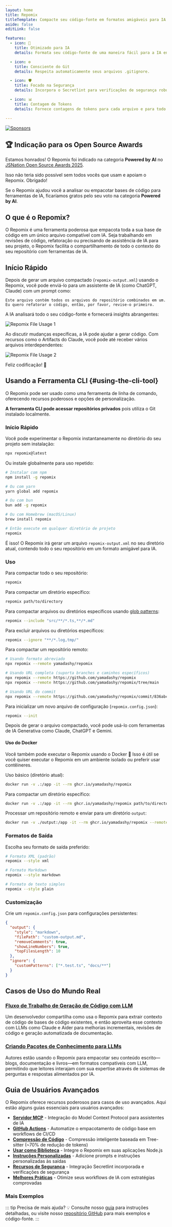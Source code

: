 ```yaml
---
layout: home
title: Repomix
titleTemplate: Compacte seu código-fonte em formatos amigáveis para IA
aside: false
editLink: false

features:
  - icon: 🤖
    title: Otimizado para IA
    details: Formata seu código-fonte de uma maneira fácil para a IA entender e processar.

  - icon: ⚙️
    title: Consciente do Git
    details: Respeita automaticamente seus arquivos .gitignore.

  - icon: 🛡️
    title: Focado na Segurança
    details: Incorpora o Secretlint para verificações de segurança robustas para detectar e prevenir a inclusão de informações confidenciais.

  - icon: 📊
    title: Contagem de Tokens
    details: Fornece contagens de tokens para cada arquivo e para todo o repositório, útil para limites de contexto de LLM.

---
```


<script setup>
import YouTubeVideo from '../../components/YouTubeVideo.vue'
import { VIDEO_IDS } from '../../utils/videos'
</script>

<div class="cli-section">

[![Sponsors](https://cdn.jsdelivr.net/gh/yamadashy/sponsor-list/sponsors/sponsors.png)](https://github.com/sponsors/yamadashy)

## 🏆 Indicação para os Open Source Awards

Estamos honrados! O Repomix foi indicado na categoria **Powered by AI** no [JSNation Open Source Awards 2025](https://osawards.com/javascript/).

Isso não teria sido possível sem todos vocês que usam e apoiam o Repomix. Obrigado!

Se o Repomix ajudou você a analisar ou empacotar bases de código para ferramentas de IA, ficaríamos gratos pelo seu voto na categoria **Powered by AI**.

## O que é o Repomix?

O Repomix é uma ferramenta poderosa que empacota toda a sua base de código em um único arquivo compatível com IA. Seja trabalhando em revisões de código, refatoração ou precisando de assistência de IA para seu projeto, o Repomix facilita o compartilhamento de todo o contexto do seu repositório com ferramentas de IA.

<YouTubeVideo :videoId="VIDEO_IDS.REPOMIX_DEMO" />

## Início Rápido

Depois de gerar um arquivo compactado (`repomix-output.xml`) usando o Repomix, você pode enviá-lo para um assistente de IA (como ChatGPT, Claude) com um prompt como:

```
Este arquivo contém todos os arquivos do repositório combinados em um.
Eu quero refatorar o código, então, por favor, revise-o primeiro.
```

A IA analisará todo o seu código-fonte e fornecerá insights abrangentes:

![Repomix File Usage 1](/images/docs/repomix-file-usage-1.png)

Ao discutir mudanças específicas, a IA pode ajudar a gerar código. Com recursos como o Artifacts do Claude, você pode até receber vários arquivos interdependentes:

![Repomix File Usage 2](/images/docs/repomix-file-usage-2.png)

Feliz codificação! 🚀

## Usando a Ferramenta CLI {#using-the-cli-tool}

O Repomix pode ser usado como uma ferramenta de linha de comando, oferecendo recursos poderosos e opções de personalização.

**A ferramenta CLI pode acessar repositórios privados** pois utiliza o Git instalado localmente.

### Início Rápido

Você pode experimentar o Repomix instantaneamente no diretório do seu projeto sem instalação:

```bash
npx repomix@latest
```

Ou instale globalmente para uso repetido:

```bash
# Instalar com npm
npm install -g repomix

# Ou com yarn
yarn global add repomix

# Ou com bun
bun add -g repomix

# Ou com Homebrew (macOS/Linux)
brew install repomix

# Então execute em qualquer diretório de projeto
repomix
```

É isso! O Repomix irá gerar um arquivo `repomix-output.xml` no seu diretório atual, contendo todo o seu repositório em um formato amigável para IA.

### Uso

Para compactar todo o seu repositório:

```bash
repomix
```

Para compactar um diretório específico:

```bash
repomix path/to/directory
```

Para compactar arquivos ou diretórios específicos usando [glob patterns](https://github.com/mrmlnc/fast-glob?tab=readme-ov-file#pattern-syntax):

```bash
repomix --include "src/**/*.ts,**/*.md"
```

Para excluir arquivos ou diretórios específicos:

```bash
repomix --ignore "**/*.log,tmp/"
```

Para compactar um repositório remoto:
```bash
# Usando formato abreviado
npx repomix --remote yamadashy/repomix

# Usando URL completa (suporta branches e caminhos específicos)
npx repomix --remote https://github.com/yamadashy/repomix
npx repomix --remote https://github.com/yamadashy/repomix/tree/main

# Usando URL do commit
npx repomix --remote https://github.com/yamadashy/repomix/commit/836abcd7335137228ad77feb28655d85712680f1
```

Para inicializar um novo arquivo de configuração (`repomix.config.json`):

```bash
repomix --init
```

Depois de gerar o arquivo compactado, você pode usá-lo com ferramentas de IA Generativa como Claude, ChatGPT e Gemini.

#### Uso do Docker

Você também pode executar o Repomix usando o Docker 🐳
Isso é útil se você quiser executar o Repomix em um ambiente isolado ou preferir usar contêineres.

Uso básico (diretório atual):

```bash
docker run -v .:/app -it --rm ghcr.io/yamadashy/repomix
```

Para compactar um diretório específico:
```bash
docker run -v .:/app -it --rm ghcr.io/yamadashy/repomix path/to/directory
```

Processar um repositório remoto e enviar para um diretório `output`:

```bash
docker run -v ./output:/app -it --rm ghcr.io/yamadashy/repomix --remote https://github.com/yamadashy/repomix
```

### Formatos de Saída

Escolha seu formato de saída preferido:

```bash
# Formato XML (padrão)
repomix --style xml

# Formato Markdown
repomix --style markdown

# Formato de texto simples
repomix --style plain
```

### Customização

Crie um `repomix.config.json` para configurações persistentes:

```json
{
  "output": {
    "style": "markdown",
    "filePath": "custom-output.md",
    "removeComments": true,
    "showLineNumbers": true,
    "topFilesLength": 10
  },
  "ignore": {
    "customPatterns": ["*.test.ts", "docs/**"]
  }
}
```

## Casos de Uso do Mundo Real

### [Fluxo de Trabalho de Geração de Código com LLM](https://harper.blog/2025/02/16/my-llm-codegen-workflow-atm/)

Um desenvolvedor compartilha como usa o Repomix para extrair contexto de código de bases de código existentes, e então aproveita esse contexto com LLMs como Claude e Aider para melhorias incrementais, revisões de código e geração automatizada de documentação.

### [Criando Pacotes de Conhecimento para LLMs](https://lethain.com/competitive-advantage-author-llms/)

Autores estão usando o Repomix para empacotar seu conteúdo escrito—blogs, documentação e livros—em formatos compatíveis com LLM, permitindo que leitores interajam com sua expertise através de sistemas de perguntas e respostas alimentados por IA.

## Guia de Usuários Avançados

O Repomix oferece recursos poderosos para casos de uso avançados. Aqui estão alguns guias essenciais para usuários avançados:

- **[Servidor MCP](./guide/mcp-server)** - Integração do Model Context Protocol para assistentes de IA
- **[GitHub Actions](./guide/github-actions)** - Automatize o empacotamento de código base em workflows de CI/CD
- **[Compressão de Código](./guide/code-compress)** - Compressão inteligente baseada em Tree-sitter (~70% de redução de tokens)
- **[Usar como Biblioteca](./guide/development/using-repomix-as-a-library)** - Integre o Repomix em suas aplicações Node.js
- **[Instruções Personalizadas](./guide/custom-instructions)** - Adicione prompts e instruções personalizadas às saídas
- **[Recursos de Segurança](./guide/security)** - Integração Secretlint incorporada e verificações de segurança
- **[Melhores Práticas](./guide/tips/best-practices)** - Otimize seus workflows de IA com estratégias comprovadas

### Mais Exemplos
::: tip Precisa de mais ajuda? 💡
Consulte nosso [guia](./guide/) para instruções detalhadas, ou visite nosso [repositório GitHub](https://github.com/yamadashy/repomix) para mais exemplos e código-fonte.
:::

</div>
